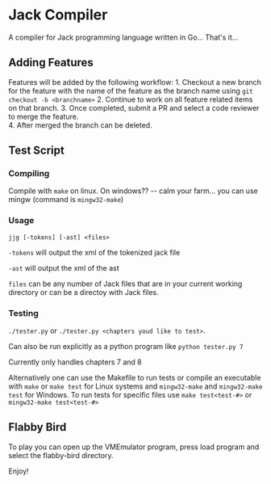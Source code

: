 # Jack Compiler
A compiler for Jack programming language written in Go... That's it...

## Adding Features
Features will be added by the following workflow:
    1. Checkout a new branch for the feature with the name of the feature as the branch name using `git checkout -b <branchname>`
    2. Continue to work on all feature related items on that branch.
    3. Once completed, submit a PR and select a code reviewer to merge the feature.    
    4. After merged the branch can be deleted.


## Test Script

### Compiling
Compile with `make` on linux. On windows?? -- calm your farm... you can use mingw (command is `mingw32-make`)

### Usage 

`jjg [-tokens] [-ast] <files>`

`-tokens` will output the xml of the tokenized jack file

`-ast` will output the xml of the ast

`files` can be any number of Jack files that are in your current working directory or can be a directoy with Jack files.

### Testing

`./tester.py` or `./tester.py <chapters youd like to test>`.

Can also be run explicitly as a python program like `python tester.py 7`

Currently only handles chapters 7 and 8

Alternatively one can use the Makefile to run tests or compile an executable with `make` or `make test` for Linux systems
and `mingw32-make` and `mingw32-make test` for Windows. To run tests for specific files use `make test<test-#>` or `mingw32-make test<test-#>`

## Flabby Bird

To play you can open up the VMEmulator program, press load program and select the flabby-bird directory. 

Enjoy!
